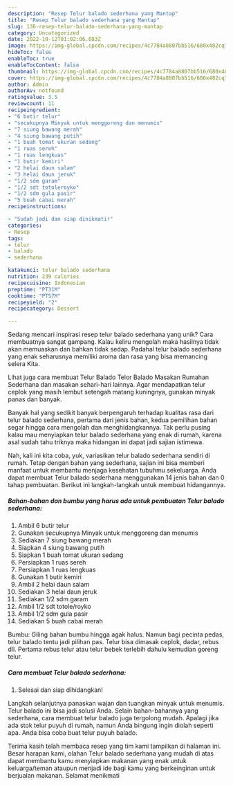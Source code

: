 ```yaml
---
description: "Resep Telur balado sederhana yang Mantap"
title: "Resep Telur balado sederhana yang Mantap"
slug: 136-resep-telur-balado-sederhana-yang-mantap
category: Uncategorized
date: 2022-10-12T01:02:06.083Z
image: https://img-global.cpcdn.com/recipes/4c7784a8807bb516/680x482cq70/telur-balado-sederhana-foto-resep-utama.jpg
hideToc: false
enableToc: true
enableTocContent: false
thumbnail: https://img-global.cpcdn.com/recipes/4c7784a8807bb516/680x482cq70/telur-balado-sederhana-foto-resep-utama.jpg
cover: https://img-global.cpcdn.com/recipes/4c7784a8807bb516/680x482cq70/telur-balado-sederhana-foto-resep-utama.jpg
author: Admin
authorAv: notfound
ratingvalue: 3.5
reviewcount: 11
recipeingredient:
- "6 butir telur"
- "secukupnya Minyak untuk menggoreng dan menumis"
- "7 siung bawang merah"
- "4 siung bawang putih"
- "1 buah tomat ukuran sedang"
- "1 ruas sereh"
- "1 ruas lengkuas"
- "1 butir kemiri"
- "2 helai daun salam"
- "3 helai daun jeruk"
- "1/2 sdm garam"
- "1/2 sdt totoleroyko"
- "1/2 sdm gula pasir"
- "5 buah cabai merah"
recipeinstructions:

- "Sudah jadi dan siap dinikmati!"
categories:
- Resep
tags:
- telur
- balado
- sederhana

katakunci: telur balado sederhana 
nutrition: 239 calories
recipecuisine: Indonesian
preptime: "PT31M"
cooktime: "PT57M"
recipeyield: "2"
recipecategory: Dessert

---
```





Sedang mencari inspirasi resep telur balado sederhana yang unik? Cara membuatnya sangat gampang. Kalau keliru mengolah maka hasilnya tidak akan memuaskan dan bahkan tidak sedap. Padahal telur balado sederhana yang enak seharusnya memiliki aroma dan rasa yang bisa memancing selera Kita.





Lihat juga cara membuat Telur Balado Telor Balado Masakan Rumahan Sederhana dan masakan sehari-hari lainnya. Agar mendapatkan telur ceplok yang masih lembut setengah matang kuningnya, gunakan minyak panas dan banyak.

Banyak hal yang sedikit banyak berpengaruh terhadap kualitas rasa dari telur balado sederhana, pertama dari jenis bahan, kedua pemilihan bahan segar hingga cara mengolah dan menghidangkannya. Tak perlu pusing kalau mau menyiapkan telur balado sederhana yang enak di rumah, karena asal sudah tahu triknya maka hidangan ini dapat jadi sajian istimewa.






Nah, kali ini kita coba, yuk, variasikan telur balado sederhana sendiri di rumah. Tetap dengan bahan yang sederhana, sajian ini bisa memberi manfaat untuk membantu menjaga kesehatan tubuhmu sekeluarga. Anda dapat membuat Telur balado sederhana menggunakan 14 jenis bahan dan 0 tahap pembuatan. Berikut ini langkah-langkah untuk membuat hidangannya.

<!--inarticleads1-->

##### Bahan-bahan dan bumbu yang harus ada untuk pembuatan Telur balado sederhana:

1. Ambil 6 butir telur
1. Gunakan secukupnya Minyak untuk menggoreng dan menumis
1. Sediakan 7 siung bawang merah
1. Siapkan 4 siung bawang putih
1. Siapkan 1 buah tomat ukuran sedang
1. Persiapkan 1 ruas sereh
1. Persiapkan 1 ruas lengkuas
1. Gunakan 1 butir kemiri
1. Ambil 2 helai daun salam
1. Sediakan 3 helai daun jeruk
1. Sediakan 1/2 sdm garam
1. Ambil 1/2 sdt totole/royko
1. Ambil 1/2 sdm gula pasir
1. Sediakan 5 buah cabai merah


Bumbu: Giling bahan bumbu hingga agak halus. Namun bagi pecinta pedas, telur balado tentu jadi pilihan pas. Telur bisa dimasak ceplok, dadar, rebus dll. Pertama rebus telur atau telur bebek terlebih dahulu kemudian goreng telur. 

<!--inarticleads2-->

##### Cara membuat Telur balado sederhana:


1. Selesai dan siap dihidangkan!

Langkah selanjutnya panaskan wajan dan tuangkan minyak untuk menumis. Telur balado ini bisa jadi solusi Anda. Selain bahan-bahannya yang sederhana, cara membuat telur balado juga tergolong mudah. Apalagi jika ada stok telur puyuh di rumah, namun Anda bingung ingin diolah seperti apa. Anda bisa coba buat telur puyuh balado. 

Terima kasih telah membaca resep yang tim kami tampilkan di halaman ini. Besar harapan kami, olahan Telur balado sederhana yang mudah di atas dapat membantu kamu menyiapkan makanan yang enak untuk keluarga/teman ataupun menjadi ide bagi kamu yang berkeinginan untuk berjualan makanan. Selamat menikmati
